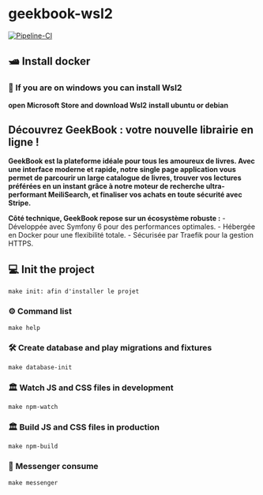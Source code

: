 # geekbook-wsl2

[![Pipeline-CI](https://github.com/duncanidaho14/geekbook-wsl2/actions/workflows/ci.yml/badge.svg?branch=main)](https://github.com/duncanidaho14/geekbook-wsl2/actions/workflows/ci.yml)


##  🛥 Install docker

###  📲 If you are on windows you can install Wsl2
**open Microsoft Store and download Wsl2**
**install ubuntu or debian**

## Découvrez GeekBook : votre nouvelle librairie en ligne !
**GeekBook est la plateforme idéale pour tous les amoureux de livres. Avec une interface moderne et rapide, notre single page application vous permet de parcourir un large catalogue de livres, trouver vos lectures préférées en un instant grâce à notre moteur de recherche ultra-performant MeiliSearch, et finaliser vos achats en toute sécurité avec Stripe.**

**Côté technique, GeekBook repose sur un écosystème robuste :**
    - Développée avec Symfony 6 pour des performances optimales.
    - Hébergée en Docker pour une flexibilité totale.
    - Sécurisée par Traefik pour la gestion HTTPS.

## 💻 Init the project 

```make init: afin d'installer le projet```

### ⚙️ Command list

```make help```

### 🛠 Create database and play migrations and fixtures

```make database-init```

### 🏛️ Watch JS and CSS files in development

```make npm-watch```

### 🏛️ Build JS and CSS files in production

```make npm-build```

### 📧  Messenger consume

```make messenger```


